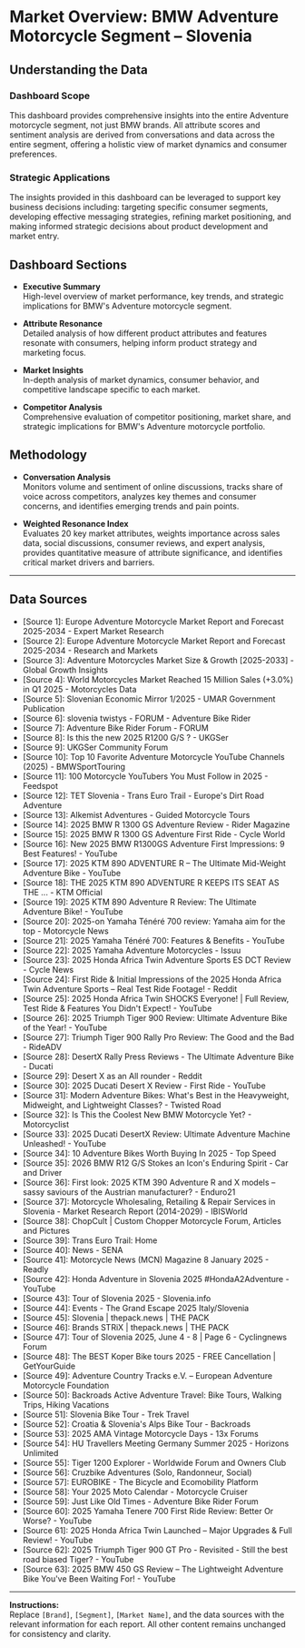 # Market Overview: BMW Adventure Motorcycle Segment – Slovenia

## Understanding the Data

### Dashboard Scope
This dashboard provides comprehensive insights into the entire Adventure motorcycle segment, not just BMW brands. All attribute scores and sentiment analysis are derived from conversations and data across the entire segment, offering a holistic view of market dynamics and consumer preferences.

### Strategic Applications
The insights provided in this dashboard can be leveraged to support key business decisions including: targeting specific consumer segments, developing effective messaging strategies, refining market positioning, and making informed strategic decisions about product development and market entry.

## Dashboard Sections

- **Executive Summary**  
  High-level overview of market performance, key trends, and strategic implications for BMW's Adventure motorcycle segment.

- **Attribute Resonance**  
  Detailed analysis of how different product attributes and features resonate with consumers, helping inform product strategy and marketing focus.

- **Market Insights**  
  In-depth analysis of market dynamics, consumer behavior, and competitive landscape specific to each market.

- **Competitor Analysis**  
  Comprehensive evaluation of competitor positioning, market share, and strategic implications for BMW's Adventure motorcycle portfolio.

## Methodology

- **Conversation Analysis**  
  Monitors volume and sentiment of online discussions, tracks share of voice across competitors, analyzes key themes and consumer concerns, and identifies emerging trends and pain points.

- **Weighted Resonance Index**  
  Evaluates 20 key market attributes, weights importance across sales data, social discussions, consumer reviews, and expert analysis, provides quantitative measure of attribute significance, and identifies critical market drivers and barriers.

---

## Data Sources

- [Source 1]: Europe Adventure Motorcycle Market Report and Forecast 2025-2034 - Expert Market Research
- [Source 2]: Europe Adventure Motorcycle Market Report and Forecast 2025-2034 - Research and Markets
- [Source 3]: Adventure Motorcycles Market Size & Growth [2025-2033] - Global Growth Insights
- [Source 4]: World Motorcycles Market Reached 15 Million Sales (+3.0%) in Q1 2025 - Motorcycles Data
- [Source 5]: Slovenian Economic Mirror 1/2025 - UMAR Government Publication
- [Source 6]: slovenia twistys - FORUM - Adventure Bike Rider
- [Source 7]: Adventure Bike Rider Forum - FORUM
- [Source 8]: Is this the new 2025 R1200 G/S ? - UKGSer
- [Source 9]: UKGSer Community Forum
- [Source 10]: Top 10 Favorite Adventure Motorcycle YouTube Channels (2025) - BMWSportTouring
- [Source 11]: 100 Motorcycle YouTubers You Must Follow in 2025 - Feedspot
- [Source 12]: TET Slovenia - Trans Euro Trail - Europe's Dirt Road Adventure
- [Source 13]: Alkemist Adventures - Guided Motorcycle Tours
- [Source 14]: 2025 BMW R 1300 GS Adventure Review - Rider Magazine
- [Source 15]: 2025 BMW R 1300 GS Adventure First Ride - Cycle World
- [Source 16]: New 2025 BMW R1300GS Adventure First Impressions: 9 Best Features! - YouTube
- [Source 17]: 2025 KTM 890 ADVENTURE R – The Ultimate Mid-Weight Adventure Bike - YouTube
- [Source 18]: THE 2025 KTM 890 ADVENTURE R KEEPS ITS SEAT AS THE ... - KTM Official
- [Source 19]: 2025 KTM 890 Adventure R Review: The Ultimate Adventure Bike! - YouTube
- [Source 20]: 2025-on Yamaha Ténéré 700 review: Yamaha aim for the top - Motorcycle News
- [Source 21]: 2025 Yamaha Ténéré 700: Features & Benefits - YouTube
- [Source 22]: 2025 Yamaha Adventure Motorcycles - Issuu
- [Source 23]: 2025 Honda Africa Twin Adventure Sports ES DCT Review - Cycle News
- [Source 24]: First Ride & Initial Impressions of the 2025 Honda Africa Twin Adventure Sports – Real Test Ride Footage! - Reddit
- [Source 25]: 2025 Honda Africa Twin SHOCKS Everyone! | Full Review, Test Ride & Features You Didn't Expect! - YouTube
- [Source 26]: 2025 Triumph Tiger 900 Review: Ultimate Adventure Bike of the Year! - YouTube
- [Source 27]: Triumph Tiger 900 Rally Pro Review: The Good and the Bad - RideADV
- [Source 28]: DesertX Rally Press Reviews - The Ultimate Adventure Bike - Ducati
- [Source 29]: Desert X as an All rounder - Reddit
- [Source 30]: 2025 Ducati Desert X Review - First Ride - YouTube
- [Source 31]: Modern Adventure Bikes: What's Best in the Heavyweight, Midweight, and Lightweight Classes? - Twisted Road
- [Source 32]: Is This the Coolest New BMW Motorcycle Yet? - Motorcyclist
- [Source 33]: 2025 Ducati DesertX Review: Ultimate Adventure Machine Unleashed! - YouTube
- [Source 34]: 10 Adventure Bikes Worth Buying In 2025 - Top Speed
- [Source 35]: 2026 BMW R12 G/S Stokes an Icon's Enduring Spirit - Car and Driver
- [Source 36]: First look: 2025 KTM 390 Adventure R and X models – sassy saviours of the Austrian manufacturer? - Enduro21
- [Source 37]: Motorcycle Wholesaling, Retailing & Repair Services in Slovenia - Market Research Report (2014-2029) - IBISWorld
- [Source 38]: ChopCult | Custom Chopper Motorcycle Forum, Articles and Pictures
- [Source 39]: Trans Euro Trail: Home
- [Source 40]: News - SENA
- [Source 41]: Motorcycle News (MCN) Magazine 8 January 2025 - Readly
- [Source 42]: Honda Adventure in Slovenia 2025 #HondaA2Adventure - YouTube
- [Source 43]: Tour of Slovenia 2025 - Slovenia.info
- [Source 44]: Events - The Grand Escape 2025 Italy/Slovenia
- [Source 45]: Slovenia | thepack.news | THE PACK
- [Source 46]: Brands STRiX | thepack.news | THE PACK
- [Source 47]: Tour of Slovenia 2025, June 4 - 8 | Page 6 - Cyclingnews Forum
- [Source 48]: The BEST Koper Bike tours 2025 - FREE Cancellation | GetYourGuide
- [Source 49]: Adventure Country Tracks e.V. – European Adventure Motorcycle Foundation
- [Source 50]: Backroads Active Adventure Travel: Bike Tours, Walking Trips, Hiking Vacations
- [Source 51]: Slovenia Bike Tour - Trek Travel
- [Source 52]: Croatia & Slovenia's Alps Bike Tour - Backroads
- [Source 53]: 2025 AMA Vintage Motorcycle Days - 13x Forums
- [Source 54]: HU Travellers Meeting Germany Summer 2025 - Horizons Unlimited
- [Source 55]: Tiger 1200 Explorer - Worldwide Forum and Owners Club
- [Source 56]: Cruzbike Adventures (Solo, Randonneur, Social)
- [Source 57]: EUROBIKE - The Bicycle and Ecomobility Platform
- [Source 58]: Your 2025 Moto Calendar - Motorcycle Cruiser
- [Source 59]: Just Like Old Times - Adventure Bike Rider Forum
- [Source 60]: 2025 Yamaha Tenere 700 First Ride Review: Better Or Worse? - YouTube
- [Source 61]: 2025 Honda Africa Twin Launched – Major Upgrades & Full Review! - YouTube
- [Source 62]: 2025 Triumph Tiger 900 GT Pro - Revisited - Still the best road biased Tiger? - YouTube
- [Source 63]: 2025 BMW 450 GS Review – The Lightweight Adventure Bike You've Been Waiting For! - YouTube

---

**Instructions:**  
Replace `[Brand]`, `[Segment]`, `[Market Name]`, and the data sources with the relevant information for each report. All other content remains unchanged for consistency and clarity.